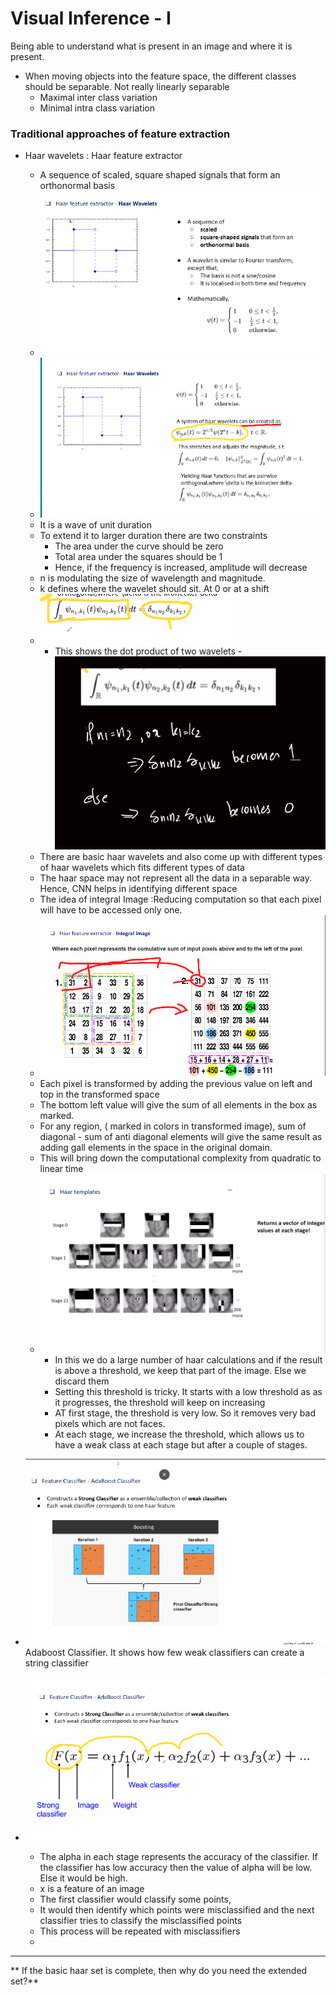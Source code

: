 # Visual Inference - I

Being able to understand what is present in an image and where it is present.

- When moving objects into the feature space, the different classes should be separable. Not really linearly separable
	- Maximal inter class variation
	- Minimal intra class variation

### Traditional approaches of feature extraction

- Haar wavelets : Haar feature extractor
	- A sequence of scaled, square shaped signals that form an orthonormal basis
	- ![](haar.png)
	- ![](haar2.png)
	- It is a wave of unit duration
	- To extend it to larger duration there are two constraints
		- The area under the curve should be zero
		- Total area under the squares should be 1
		- Hence, if the frequency is increased, amplitude will decrease
	- n is modulating the size of wavelength and magnitude. 
	- k defines where the wavelet should sit. At 0 or at a shift
	- ![](dit.png)
		- This shows the dot product of two wavelets
		-![](eq.png)
	- There are basic haar wavelets and also come up with different types of haar wavelets which fits different types of data
	- The haar space may not represent all the data in a separable way. Hence, CNN helps in identifying different space 
	- The idea of integral Image :Reducing computation so that each pixel will have to be accessed only one. 
	- ![](integral.png)
	- Each pixel is transformed by adding the previous value on left and top in the transformed space
	- The bottom left value will give the sum of all elements in the box as marked. 
	- For any region, ( marked in colors in transformed image), sum of diagonal - sum of anti diagonal elements will give the same result as adding gall elements in the space in the original domain.
	- This will bring down the computational complexity from quadratic to linear time
	- ![](haar_face_detection.png)
		- In this we do a large number of haar calculations and if the result is above a threshold, we keep that part of the image. Else we discard them
		- Setting this threshold is tricky. It starts with a low threshold as as it progresses, the threshold will keep on increasing
		- AT first stage, the threshold is very low. So it removes very bad pixels which are not faces. 
		- At each stage, we increase the threshold, which allows us to have a weak class at each stage but after a couple of stages. 

- ![](adaboost.png)Adaboost Classifier. It shows how few weak classifiers can create a string classifier
- ![](adaboost1.png)
	- The alpha in each stage represents the accuracy of the classifier. If the classifier has low accuracy then the value of alpha will be low. Else it would be high. 
	- x is a feature of an image
	- The first classifier would classify some points,
	- It would then identify which points were misclassified and the next classifier tries to classify the misclassified points
	- This process will be repeated with misclassifiers
	- 
---
**
If the basic haar set is complete, then why do you need the extended set?**

